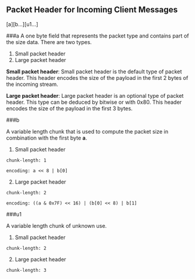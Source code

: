 ## Packet Header for Incoming Client Messages

[a][b...][u1...]

###a
A one byte field that represents the packet type and contains part of the size data. There are two types.
  1. Small packet header
  2. Large packet header
  
**Small packet header**: Small packet header is the default type of packet header. This header encodes the size of the payload in the first 2 bytes of the incoming stream.


**Large packet header**: Large packet header is an optional type of packet header. This type can be deduced by bitwise or with 0x80. 
This header encodes the size of the payload in the first 3 bytes.

###b

A variable length chunk that is used to compute the packet size in combination with the first byte **a**.
  1. Small packet header
  
    chunk-length: 1
    
    encoding: a << 8 | b[0]
    
  2. Large packet header
  
    chunk-length: 2
    
    encoding: ((a & 0x7F) << 16) | (b[0] << 8) | b[1]
    
###u1

A variable length chunk of unknown use.
  1. Small packet header
  
    chunk-length: 2
    
  2. Large packet header
  
    chunk-length: 3
